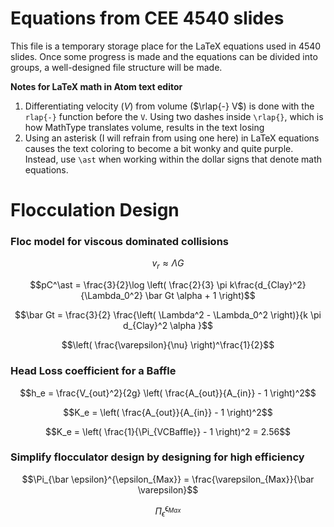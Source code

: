 # Equations from CEE 4540 slides
This file is a temporary storage place for the LaTeX equations used in 4540 slides. Once some progress is made and the equations can be divided into groups, a well-designed file structure will be made.

**Notes for LaTeX math in Atom text editor**
1. Differentiating velocity ($V$) from volume ($\rlap{-} V$) is done with the `rlap{-}` function before the `V`. Using two dashes inside `\rlap{}`, which is how MathType translates volume,  results in the text losing
2. Using an asterisk (I will refrain from using one here) in LaTeX equations causes the text coloring to become a bit wonky and quite purple. Instead, use `\ast` when working within the dollar signs that denote math equations.


# **Flocculation Design**
### Floc model for viscous dominated collisions
$$v_r \approx \Lambda G$$

$$pC^\ast = \frac{3}{2}\log \left( \frac{2}{3} \pi k\frac{d_{Clay}^2}{\Lambda_0^2} \bar Gt \alpha + 1 \right)$$

$$\bar Gt = \frac{3}{2} \frac{\left( \Lambda^2 - \Lambda_0^2 \right)}{k \pi d_{Clay}^2 \alpha }$$

$$\left( \frac{\varepsilon}{\nu} \right)^\frac{1}{2}$$


### Head Loss coefficient for a Baffle
$$h_e = \frac{V_{out}^2}{2g} \left( \frac{A_{out}}{A_{in}} - 1 \right)^2$$

$$K_e = \left( \frac{A_{out}}{A_{in}} - 1 \right)^2$$

$$K_e = \left( \frac{1}{\Pi_{VCBaffle}} - 1 \right)^2 = 2.56$$


### Simplify flocculator design by designing for high efficiency
$$\Pi_{\bar \epsilon}^{\epsilon_{Max}}  = \frac{\varepsilon_{Max}}{\bar \varepsilon}$$

$$\Pi_{\bar{\epsilon}}^{\epsilon_{Max}}$$

